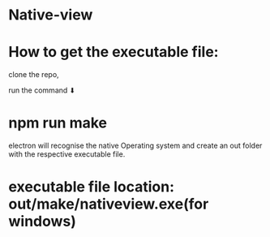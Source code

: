 # Native-view
 
# How to get the executable file:

clone the repo,

run the command ⬇

# npm run make 

electron will recognise the native Operating system and create an out folder with the respective executable file.

# executable file location: out/make/nativeview.exe(for windows)


